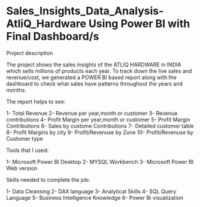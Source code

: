 # Sales_Insights_Data_Analysis-AtliQ_Hardware Using Power BI with Final Dashboard/s

Project description

The project shows the sales insights of the ATLIQ HARDWARE in INDIA which sells millions of products each year. To track down the live sales and revenue/cost, we generated a POWER BI based report along with the dashboard to check what sales have patterns throughout the years and months.

The report helps to see:

1- Total Revenue 2- Revenue per year,month or customer 3- Revenue contributions  4- Profit Margin per year,month or customer 5- Profit Margin Contributions 6- Sales by custome Contributions 7- Detailed customer table  8- Profit Margins by city 9- Profit/Revenuse by Zone 10- Profit/Revenuse by Customer type

Tools that I used:

1- Microsoft Power BI Desktop 2- MYSQL Workbench 3- Microsoft Power BI Web version

Skills needed to complete the job:

1- Data Cleansing 2- DAX language 3- Analytical Skills 4- SQL Query Language 5- Business Intelligence Knowledge 6- Power Bi visualization


